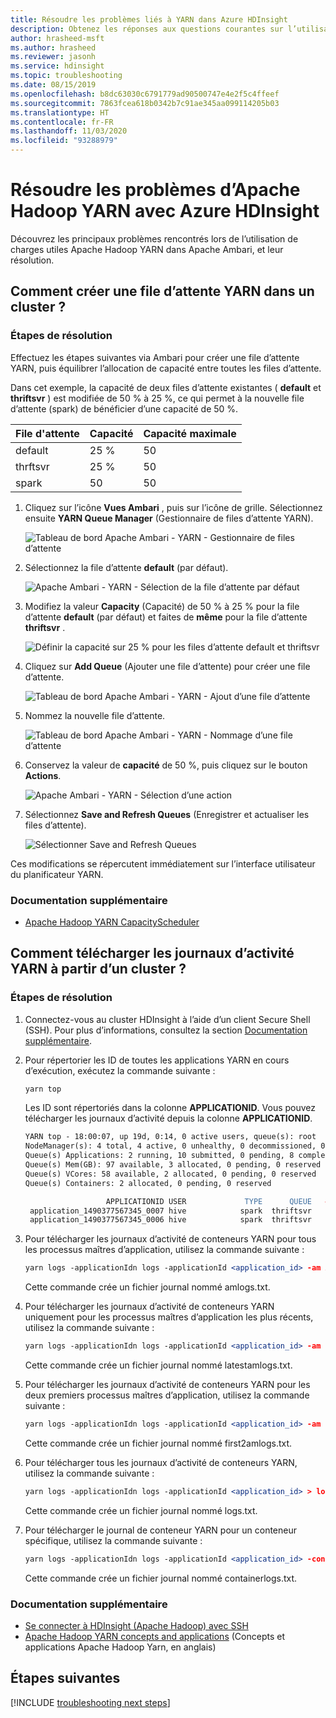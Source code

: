```yaml
---
title: Résoudre les problèmes liés à YARN dans Azure HDInsight
description: Obtenez les réponses aux questions courantes sur l’utilisation d’Apache Hadoop YARN et d’Azure HDInsight.
author: hrasheed-msft
ms.author: hrasheed
ms.reviewer: jasonh
ms.service: hdinsight
ms.topic: troubleshooting
ms.date: 08/15/2019
ms.openlocfilehash: b8dc63030c6791779ad90500747e4e2f5c4ffeef
ms.sourcegitcommit: 7863fcea618b0342b7c91ae345aa099114205b03
ms.translationtype: HT
ms.contentlocale: fr-FR
ms.lasthandoff: 11/03/2020
ms.locfileid: "93288979"
---
```

# <a name="troubleshoot-apache-hadoop-yarn-by-using-azure-hdinsight"></a>Résoudre les problèmes d’Apache Hadoop YARN avec Azure HDInsight

Découvrez les principaux problèmes rencontrés lors de l’utilisation de charges utiles Apache Hadoop YARN dans Apache Ambari, et leur résolution.

## <a name="how-do-i-create-a-new-yarn-queue-on-a-cluster"></a>Comment créer une file d’attente YARN dans un cluster ?

### <a name="resolution-steps"></a>Étapes de résolution

Effectuez les étapes suivantes via Ambari pour créer une file d’attente YARN, puis équilibrer l’allocation de capacité entre toutes les files d’attente.

Dans cet exemple, la capacité de deux files d’attente existantes ( **default** et **thriftsvr** ) est modifiée de 50 % à 25 %, ce qui permet à la nouvelle file d’attente (spark) de bénéficier d’une capacité de 50 %.

| File d'attente | Capacité | Capacité maximale |
| --- | --- | --- |
| default | 25 % | 50 |
| thrftsvr | 25 % | 50 |
| spark | 50 | 50 |

1. Cliquez sur l’icône **Vues Ambari** , puis sur l’icône de grille. Sélectionnez ensuite **YARN Queue Manager** (Gestionnaire de files d’attente YARN).

    ![Tableau de bord Apache Ambari - YARN - Gestionnaire de files d’attente](media/hdinsight-troubleshoot-yarn/apache-yarn-create-queue-1.png)
2. Sélectionnez la file d’attente **default** (par défaut).

    ![Apache Ambari - YARN - Sélection de la file d’attente par défaut](media/hdinsight-troubleshoot-yarn/apache-yarn-create-queue-2.png)
3. Modifiez la valeur **Capacity** (Capacité) de 50 % à 25 % pour la file d’attente **default** (par défaut) et faites de **même** pour la file d’attente **thriftsvr** .

    ![Définir la capacité sur 25 % pour les files d’attente default et thriftsvr](media/hdinsight-troubleshoot-yarn/apache-yarn-create-queue-3.png)
4. Cliquez sur **Add Queue** (Ajouter une file d’attente) pour créer une file d’attente.

    ![Tableau de bord Apache Ambari - YARN - Ajout d’une file d’attente](media/hdinsight-troubleshoot-yarn/apache-yarn-create-queue-4.png)

5. Nommez la nouvelle file d’attente.

    ![Tableau de bord Apache Ambari - YARN - Nommage d’une file d’attente](media/hdinsight-troubleshoot-yarn/apache-yarn-create-queue-5.png)  

6. Conservez la valeur de **capacité** de 50 %, puis cliquez sur le bouton **Actions**.

    ![Apache Ambari - YARN - Sélection d’une action](media/hdinsight-troubleshoot-yarn/apache-yarn-create-queue-6.png)  
7. Sélectionnez **Save and Refresh Queues** (Enregistrer et actualiser les files d’attente).

    ![Sélectionner Save and Refresh Queues](media/hdinsight-troubleshoot-yarn/apache-yarn-create-queue-7.png)  

Ces modifications se répercutent immédiatement sur l’interface utilisateur du planificateur YARN.

### <a name="additional-reading"></a>Documentation supplémentaire

- [Apache Hadoop YARN CapacityScheduler](https://hadoop.apache.org/docs/r2.7.2/hadoop-yarn/hadoop-yarn-site/CapacityScheduler.html)

## <a name="how-do-i-download-yarn-logs-from-a-cluster"></a>Comment télécharger les journaux d’activité YARN à partir d’un cluster ?

### <a name="resolution-steps"></a>Étapes de résolution

1. Connectez-vous au cluster HDInsight à l’aide d’un client Secure Shell (SSH). Pour plus d’informations, consultez la section [Documentation supplémentaire](#additional-reading-2).

1. Pour répertorier les ID de toutes les applications YARN en cours d’exécution, exécutez la commande suivante :

    ```apache
    yarn top
    ```

    Les ID sont répertoriés dans la colonne **APPLICATIONID**. Vous pouvez télécharger les journaux d’activité depuis la colonne **APPLICATIONID**.

    ```apache
    YARN top - 18:00:07, up 19d, 0:14, 0 active users, queue(s): root
    NodeManager(s): 4 total, 4 active, 0 unhealthy, 0 decommissioned, 0 lost, 0 rebooted
    Queue(s) Applications: 2 running, 10 submitted, 0 pending, 8 completed, 0 killed, 0 failed
    Queue(s) Mem(GB): 97 available, 3 allocated, 0 pending, 0 reserved
    Queue(s) VCores: 58 available, 2 allocated, 0 pending, 0 reserved
    Queue(s) Containers: 2 allocated, 0 pending, 0 reserved

                      APPLICATIONID USER             TYPE      QUEUE   #CONT  #RCONT  VCORES RVCORES     MEM    RMEM  VCORESECS    MEMSECS %PROGR       TIME NAME
     application_1490377567345_0007 hive            spark  thriftsvr       1       0       1       0      1G      0G    1628407    2442611  10.00   18:20:20 Thrift JDBC/ODBC Server
     application_1490377567345_0006 hive            spark  thriftsvr       1       0       1       0      1G      0G    1628430    2442645  10.00   18:20:20 Thrift JDBC/ODBC Server
    ```

1. Pour télécharger les journaux d’activité de conteneurs YARN pour tous les processus maîtres d’application, utilisez la commande suivante :

    ```apache
    yarn logs -applicationIdn logs -applicationId <application_id> -am ALL > amlogs.txt
    ```

    Cette commande crée un fichier journal nommé amlogs.txt.

1. Pour télécharger les journaux d’activité de conteneurs YARN uniquement pour les processus maîtres d’application les plus récents, utilisez la commande suivante :

    ```apache
    yarn logs -applicationIdn logs -applicationId <application_id> -am -1 > latestamlogs.txt
    ```

    Cette commande crée un fichier journal nommé latestamlogs.txt.

1. Pour télécharger les journaux d’activité de conteneurs YARN pour les deux premiers processus maîtres d’application, utilisez la commande suivante :

    ```apache
    yarn logs -applicationIdn logs -applicationId <application_id> -am 1,2 > first2amlogs.txt
    ```

    Cette commande crée un fichier journal nommé first2amlogs.txt.

1. Pour télécharger tous les journaux d’activité de conteneurs YARN, utilisez la commande suivante :

    ```apache
    yarn logs -applicationIdn logs -applicationId <application_id> > logs.txt
    ```

    Cette commande crée un fichier journal nommé logs.txt.

1. Pour télécharger le journal de conteneur YARN pour un conteneur spécifique, utilisez la commande suivante :

    ```apache
    yarn logs -applicationIdn logs -applicationId <application_id> -containerId <container_id> > containerlogs.txt
    ```

    Cette commande crée un fichier journal nommé containerlogs.txt.

### <a name="additional-reading"></a><a name="additional-reading-2"></a>Documentation supplémentaire

- [Se connecter à HDInsight (Apache Hadoop) avec SSH](./hdinsight-hadoop-linux-use-ssh-unix.md)
- [Apache Hadoop YARN concepts and applications](https://hadoop.apache.org/docs/r2.7.4/hadoop-yarn/hadoop-yarn-site/WritingYarnApplications.html#Concepts_and_Flow) (Concepts et applications Apache Hadoop Yarn, en anglais)

## <a name="next-steps"></a>Étapes suivantes

[!INCLUDE [troubleshooting next steps](../../includes/hdinsight-troubleshooting-next-steps.md)]